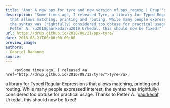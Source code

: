 ```yaml
---
title: 'Ann: A new ppx for tyre and new version of ppx_regexp | Drup''s thingies'
description: "Some times ago, I released Tyre, a library for Typed Regular Expressions
  that allows matching, printing and routing. While many people expressed interest,
  the syntax was (rightfully) considered too obtuse for practical usage. Thanks to
  Petter A. \u2018paurkedal\u2019 Urkedal, this should now be fixed!"
url: https://drup.github.io/2018/08/21/ppx-tyre/
date: 2018-08-21T00:00:00-00:00
preview_image:
authors:
- Gabriel Radanne
source:
---
```



        
        
        
        <p>Some times ago, I released <a href="http://drup.github.io/2016/08/12/tyre/">Tyre</a>, 
a library for Typed Regular Expressions
that allows matching, printing and routing. While many people expressed interest,
the syntax was (rightfully) considered too obtuse for practical usage.
Thanks to Petter A. ‘<a href="https://github.com/paurkedal">paurkedal</a>’ Urkedal, this should now be fixed!</p>


        
        
